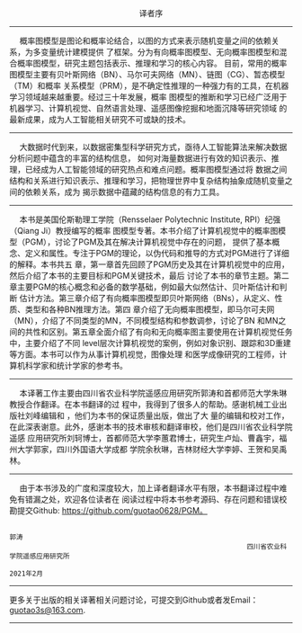 <p align="center">  译者序 <p align="center">

-----------------------------------------------------------------------------------------

&emsp; 概率图模型是图论和概率论结合，以图的方式来表示随机变量之间的依赖关系，为多变量统计建模提供
了框架。分为有向概率图模型、无向概率图模型和混合概率图模型，研究主题包括表示、推理和学习的核心内容。
目前，常用的概率图模型主要有贝叶斯网络（BN）、马尔可夫网络（MN）、链图（CG）、暂态模型（TM）和概率
关系模型（PRM），是不确定性推理的一种强力有的工具，在机器学习领域越来越重要。经过三十年发展，概率
图模型的推断和学习已经广泛用于机器学习、计算机视觉、自然语言处理、遥感图像挖掘和地面沉降等研究领域
的最新成果，成为人工智能相关研究不可或缺的技术。

---------------------------------------------------------------------------------------------

&emsp; 大数据时代到来，以数据密集型科学研究方式，亟待人工智能算法来解决数据分析问题中蕴含的丰富的结构信息，
如何对海量数据进行有效的知识表示、推理，已经成为人工智能领域的研究热点和难点问题。概率图模型通过将
数据之间结构和关系进行知识表示、推理和学习，把物理世界中复杂结构抽象成随机变量之间的依赖关系，成为
揭示数据中蕴藏的结构信息的有力工具。

-------------------------------------------------------------------------------------------

&emsp; 本书是美国伦斯勒理工学院（Rensselaer Polytechnic Institute, RPI）纪强（Qiang Ji）教授编写的概率
图模型专著。本书介绍了计算机视觉中的概率图模型（PGM），讨论了PGM及其在解决计算机视觉中存在的问题，
提供了基本概念、定义和属性。专注于PGM的理论，以伪代码和推导的方式对PGM进行了详细的解释。本书共五
章，第一章首先回顾了PGM历史及其在计算机视觉中的应用，然后介绍了本书的主要目标和PGM关键技术，最后
讨论了本书的章节主题。第二章主要PGM的核心概念和必备的数学基础，例如最大似然估计、贝叶斯估计和判断
估计方法。第三章介绍了有向概率图模型即贝叶斯网络（BNs），从定义、性质、类型和各种BN推理方法。第四
章介绍了无向概率图模型，即马尔可夫网（MN），介绍了不同类型的MN，不同模型结构和参数调参，讨论了BN
和MN之间的共性和区别。第五章全面介绍了有向和无向概率图主要使用在计算机视觉任务中，主要介绍了不同
level层次计算机视觉的案例，例如对象识别、跟踪和3D重建等方面。本书可以作为从事计算机视觉，图像处理
和医学成像研究的工程师，计算机科学家和统计学家的参考书。

------------------------------------------------------------------------------------------------

&emsp; 本译著工作主要由四川省农业科学院遥感应用研究所郭涛和首都师范大学朱琳教授合作翻译。在本书翻译的过
程中，我得到了很多人的帮助。感谢机械工业出版社刘峰编辑和    ，他们为本书的保证质量出版，做出了大
量的编辑和校对工作，在此深表谢意。此外，感谢本书的技术审核和翻译审校，他们是四川省农业科学院遥感
应用研究所刘轲博士，首都师范大学李蕙君博士，研究生卢灿、曹鑫宇，福州大学郭家，四川外国语大学成都
学院余秋琳，吉林财经大学李婷、王贺和吴禹林。

-----------------------------------------------------------------------------------------------

&emsp; 由于本书涉及的广度和深度较大，加上译者翻译水平有限，本书翻译过程中难免有错漏之处，欢迎各位读者在
阅读过程中将本书参考源码、存在问题和错误校勘提交Github: https://github.com/guotao0628/PGM。

                                                                             郭涛
                                                               四川省农业科学院遥感应用研究所
                                                                          2021年2月
                                                                          
                                                                          
 ----------------------------------------------------------------------------------------------
 
 更多关于出版的相关译著相关问题讨论，可提交到Github或者发Email：guotao3s@163.com.
 
 ---------------------------------------------------------------------------------------------
